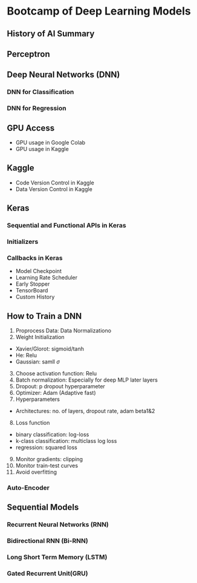 # Bootcamp of Deep Learning Models
## History of AI Summary
## Perceptron
## Deep Neural Networks (DNN)
### DNN for Classification
### DNN for Regression

## GPU Access
- GPU usage in Google Colab
- GPU usage in Kaggle

## Kaggle
- Code Version Control in Kaggle
- Data Version Control in Kaggle

## Keras
### Sequential and Functional APIs in Keras
### Initializers
### Callbacks in Keras
- Model Checkpoint
- Learning Rate Scheduler
- Early Stopper
- TensorBoard
- Custom History

## How to Train a DNN
1. Proprocess Data: Data Normalizationo
2. Weight Initialization
- Xavier/Glorot: sigmoid/tanh
- He: Relu
- Gaussian: samll $\sigma$
3. Choose activation function: Relu
4. Batch normalization: Especially for deep MLP later layers
5. Dropout: p dropout hyperparameter
6. Optimizer: Adam (Adaptive fast)
7. Hyperparameters
- Architectures: no. of layers, dropout rate, adam beta1&2
8. Loss function
- binary classification: log-loss
- k-class classification: multiclass log loss
- regression: squared loss
9. Monitor gradients: clipping
10. Monitor train-test curves
11. Avoid overfitting 


### Auto-Encoder
## Sequential Models
### Recurrent Neural Networks (RNN)
### Bidirectional RNN (Bi-RNN)
### Long Short Term Memory (LSTM)
### Gated Recurrent Unit(GRU)